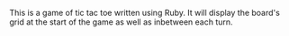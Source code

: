 This is a game of tic tac toe written using Ruby. It will display the board's grid at the start of the game as well as inbetween each turn.
